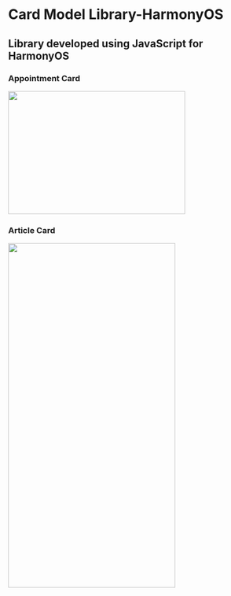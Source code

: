 # Card Model Library-HarmonyOS
## Library developed using JavaScript for HarmonyOS

### Appointment Card
<img src="https://user-images.githubusercontent.com/52703087/145769482-b65038be-7de4-403d-9c05-3827a8d2a4ac.PNG" width="360px" height="250px" />

### Article Card
<img src="https://user-images.githubusercontent.com/52703087/146210763-4ccc2d26-1119-4c12-aed9-1609bb05457a.PNG" width="340px" height="700px" />

